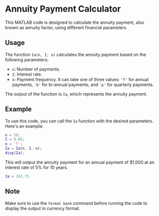 # Annuity Payment Calculator

This MATLAB code is designed to calculate the annuity payment, also known as annuity factor, using different financial parameters.

## Usage

The function `Ia(n, I, o)` calculates the annuity payment based on the following parameters:

- `n`: Number of payments.
- `I`: Interest rate.
- `o`: Payment frequency. It can take one of three values: `'f'` for annual payments, `'b'` for bi-annual payments, and `'p'` for quarterly payments.

The output of the function is `Ia`, which represents the annuity payment.

## Example

To use this code, you can call the `Ia` function with the desired parameters. Here's an example:

```matlab
n = 10;
I = 0.05;
o = 'f';
Ia = Ia(n, I, o);
disp(Ia);
```

This will output the annuity payment for an annual payment of $1,000 at an interest rate of 5% for 10 years.

```matlab
Ia = 162.75
```

## Note

Make sure to use the `format bank` command before running the code to display the output in currency format.